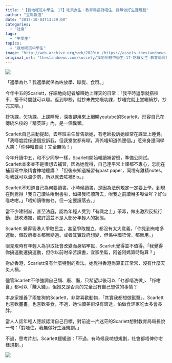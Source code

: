```yaml
---
title: "【我地呢班中學生．17】吃貨女生：教育局長對唔住，我無做好生涯規劃"
author: "立場報道"
date: "2017-10-04T13:29:00"
categories:
  - "社會"
tags:
  - "中學生"
topics:
  - "我地呢班中學生"
image: "http://web.archive.org/web/2020im_/https://assets.thestandnews.com/media/photos/scarlett-18_H9DP7.png"
original_url: "thestandnews.com/society/我地呢班中學生-17-吃貨女生-教育局長對唔住-我無做好生涯規劃"
---
```

![](http://web.archive.org/web/2020im_/https://assets.thestandnews.com/media/photos/scarlett-18_H9DP7.png)

「返學為乜？我返學就係為咗放學、瞓覺、食嘢。」

今年中五的Scarlett，仔細地向記者解釋她上課天的日常：「我平時返學就搭校車，搭車時間就可以瞓。返到學校，就抄未做完嘅功課，抄唔完就上堂繼續抄，抄完又瞓。」

抄功課，欠功課，上課睡覺，深夜卻用來上網睇youtube的Scarlett，形容自己在傳統名校的「精英班」內，是一個異類。

Scarlett自己主動提起，去年班主任曾告訴她，有老師投訴她經常在課堂上睡覺。「我喺度諗係邊個投訴我，但我堂堂都有瞓，真係唔知道係邊個。」惹來身邊同學大笑：「你仲咁自豪！完全無恥！」

今年升讀中五，和不少同學一樣，Scarlett開始報讀補習班，準備公開試。Scarlett本來並不是很想去補習，因為她覺得，自己連平常上課都不專心，怎能在補習班中聚精會神地聽講？「但後來知道補習有past paper，同埋有雞精notes，咁我就可以溫少啲，所以就去咗補Bio。」

Scarlett不知道自己為何要讀書。小時候讀書，是因為法例規定一定要上學。到現在則覺得「我自己讀咗咁耐書啦，如果我唔讀落去，咁我之前讀咁多嚟做咩？好似嘥咗咁。」「唔知讀嚟做乜，但一定要讀落去。」

當不少建制派，甚至法庭，認為年輕人受到「有識之士」荼毒，做出激烈反抗行動，鼓吹港獨，或許這並不是大部分年輕人的狀態。

Scarlett 覺得香港人爭取民主，甚至爭取獨立，都沒有太大意義，「你見到有咁多運動，個政府根本都無變過。或者其實政府想變，但係中國唔俾，都無用。」

眼見現時有年輕人為爭取社會改變而身陷牢獄，Scarlett覺得並不值得，「我覺得你搞運動還搞運動，但你以前咁辛苦讀書，宜家坐監，阿爸阿媽第時點算？」

對於香港，Scarlett沒有什麼特別的看法。她覺得香港尚算正正常常，沒有什麼天災人禍。

儘管Scarlett不停強調自己頹、廢、懶，只希望以後可以「乜都唔洗做」、「係咁食」都可以「賺大錢」，但她又是否真的完全沒有自己想做的事情？

本身家裡養了兩隻狗的Scarlett，非常喜歡動物，「其實我都想做獸醫」。Scarlett也喜歡畫畫，也喜歡美食，不過，她怕讀美術沒有錢途，怕做食評家吃太多會長胖。

當人人話年輕人應該認清自己目標，對前途一片迷茫的Scarlett想對教育局局長說一句：「對唔住，我無做好生涯規劃。」

不過，思考片刻，Scarlett緩緩道：「不過，有時候我哋想規劃，社會都唔俾你咁樣規劃。」

![](http://web.archive.org/web/2020im_/https://assets.thestandnews.com/media/photos/IMG_2962_ZfBa9.png)